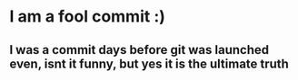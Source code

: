 # I am a fool commit :)

## I was a commit  days before git was launched even, isnt it funny, but yes it is the ultimate truth
